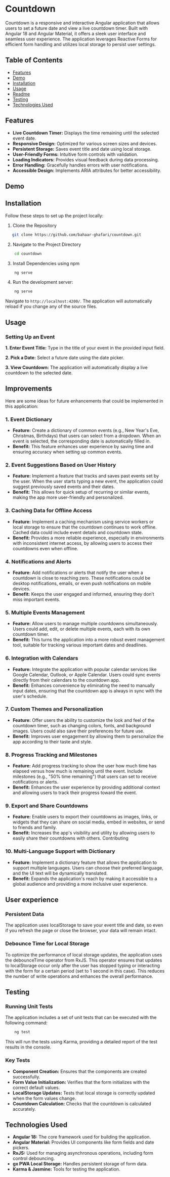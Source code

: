 # Countdown

Countdown is a responsive and interactive Angular application that allows users to set a future date and view a live countdown timer. Built with Angular 18 and Angular Material, it offers a sleek user interface and seamless user experience. The application leverages Reactive Forms for efficient form handling and utilizes local storage to persist user settings.

## Table of Contents

+ [Features](#features)
+ [Demo](#demo)
+ [Installation](#installation)
+ [Usage](#usage)
+ [Readme](#readme)
+ [Testing](#testing)
+ [Technologies Used](#technologies-used)

## Features

+ **Live Countdown Timer:** Displays the time remaining until the selected event date.
+ **Responsive Design:** Optimized for various screen sizes and devices.
+ **Persistent Storage:** Saves event title and date using local storage.
+ **User-Friendly Forms:** Intuitive form controls with validation.
+ **Loading Indicators:** Provides visual feedback during data processing.
+ **Error Handling:** Gracefully handles errors with user notifications.
+ **Accessible Design:** Implements ARIA attributes for better accessibility.

## Demo



## Installation

Follow these steps to set up the project locally:

1. Clone the Repository

```bash
   git clone https://github.com/bahaar-ghafari/countdown.git
```

2. Navigate to the Project Directory

```bash
    cd countdown
```

3. Install Dependencies using npm

```bash
    ng serve
```

4. Run the development server:

```bash
    ng serve

```

Navigate to `http://localhost:4200/`. The application will automatically reload if you change any of the source files.

## Usage
### Setting Up an Event

**1. Enter Event Title:** Type in the title of your event in the provided input field.

**2. Pick a Date:** Select a future date using the date picker.

**3. View Countdown:** The application will automatically display a live countdown to the selected date.
    
## Improvements
Here are some ideas for future enhancements that could be implemented in this application:

### 1. Event Dictionary
 - **Feature:** Create a dictionary of common events (e.g., New Year's Eve, Christmas, Birthdays) that users can select from a dropdown. When an event is selected, the corresponding date is automatically filled in.
 - **Benefit:** This feature enhances user experience by saving time and ensuring accuracy when setting up common events.

### 2. Event Suggestions Based on User History
- **Feature:**  Implement a feature that tracks and saves past events set by the user. When the user starts typing a new event, the application could suggest previously saved events and their dates.
- **Benefit:** This allows for quick setup of recurring or similar events, making the app more user-friendly and personalized.

### 3. Caching Data for Offline Access
- **Feature:**  Implement a caching mechanism using service workers or local storage to ensure that the countdown continues to work offline. Cached data could include event details and countdown state.
- **Benefit:** Provides a more reliable experience, especially in environments with inconsistent internet access, by allowing users to access their countdowns even when offline.

### 4. Notifications and Alerts
- **Feature:**  Add notifications or alerts that notify the user when a countdown is close to reaching zero. These notifications could be desktop notifications, emails, or even push notifications on mobile devices.
- **Benefit:** Keeps the user engaged and informed, ensuring they don’t miss important events.

### 5. Multiple Events Management
- **Feature:**  Allow users to manage multiple countdowns simultaneously. Users could add, edit, or delete multiple events, each with its own countdown timer.
- **Benefit:** This turns the application into a more robust event management tool, suitable for tracking various important dates and deadlines.

### 6. Integration with Calendars
- **Feature:**  Integrate the application with popular calendar services like Google Calendar, Outlook, or Apple Calendar. Users could sync events directly from their calendars to the countdown app.
- **Benefit:** Enhances convenience by eliminating the need to manually input dates, ensuring that the countdown app is always in sync with the user's schedule.

### 7. Custom Themes and Personalization
- **Feature:**  Offer users the ability to customize the look and feel of the countdown timer, such as changing colors, fonts, and background images. Users could also save their preferences for future use.
- **Benefit:** Improves user engagement by allowing them to personalize the app according to their taste and style.

### 8. Progress Tracking and Milestones
- **Feature:**  Add progress tracking to show the user how much time has elapsed versus how much is remaining until the event. Include milestones (e.g., "50% time remaining") that users can set to receive notifications or alerts.
- **Benefit:** Enhances the user experience by providing additional context and allowing users to track their progress toward the event.

### 9. Export and Share Countdowns
- **Feature:**  Enable users to export their countdowns as images, links, or widgets that they can share on social media, embed in websites, or send to friends and family.
- **Benefit:** Increases the app's visibility and utility by allowing users to easily share their countdowns with others.
Contributing

### 10. Multi-Language Support with Dictionary
- **Feature:**  Implement a dictionary feature that allows the application to support multiple languages. Users can choose their preferred language, and the UI text will be dynamically translated.
- **Benefit:** Expands the application's reach by making it accessible to a global audience and providing a more inclusive user experience.

## User experience
### Persistent Data
The application uses localStorage to save your event title and date, so even if you refresh the page or close the browser, your data will remain intact.

### Debounce Time for Local Storage
To optimize the performance of local storage updates, the application uses the debounceTime operator from RxJS. This operator ensures that updates to localStorage occur only after the user has stopped typing or interacting with the form for a certain period (set to 1 second in this case). This reduces the number of write operations and enhances the overall performance.

## Testing

### Running Unit Tests

The application includes a set of unit tests that can be executed with the following command:

```bash
    ng test
```
This will run the tests using Karma, providing a detailed report of the test results in the console.

### Key Tests
+ **Component Creation:** Ensures that the components are created successfully.
+ **Form Value Initialization:** Verifies that the form initializes with the correct default values.
+ **LocalStorage Updates:** Tests that local storage is correctly updated when the form values change.
+ **Countdown Calculation:** Checks that the countdown is calculated accurately.


## Technologies Used

+ **Angular 18:** The core framework used for building the application.
+ **Angular Material:** Provides UI components like form fields and date pickers.
+ **RxJS:** Used for managing asynchronous operations, including form control debouncing.
+ **gx PWA Local Storage:** Handles persistent storage of form data.
+ **Karma & Jasmine:** Tools for testing the application.